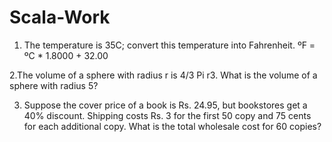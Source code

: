 # Scala-Work

1. The temperature is 35C; convert this temperature into Fahrenheit.  ºF = ºC * 1.8000 + 32.00

2.The volume of a sphere with radius r is 4/3 Pi r3. What is the volume of a sphere with radius 5?

3. Suppose the cover price of a book is Rs. 24.95, but bookstores get a 40% discount. 
Shipping costs Rs. 3 for the first 50 copy and 75 cents for each additional copy. 
What is the total wholesale cost for 60 copies?
